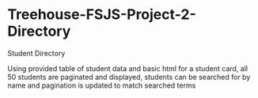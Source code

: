 # Treehouse-FSJS-Project-2-Directory
Student Directory

Using provided table of student data and basic html for a student card, all 50 students are paginated and displayed, students can be searched for by name and pagination is updated to match searched terms
